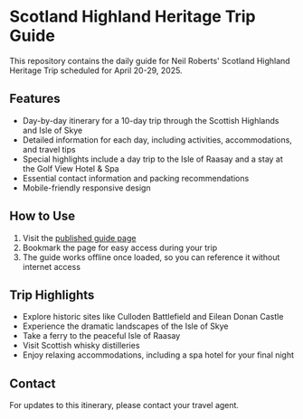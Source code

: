 # Scotland Highland Heritage Trip Guide

This repository contains the daily guide for Neil Roberts' Scotland Highland Heritage Trip scheduled for April 20-29, 2025.

## Features

- Day-by-day itinerary for a 10-day trip through the Scottish Highlands and Isle of Skye
- Detailed information for each day, including activities, accommodations, and travel tips
- Special highlights include a day trip to the Isle of Raasay and a stay at the Golf View Hotel & Spa
- Essential contact information and packing recommendations
- Mobile-friendly responsive design

## How to Use

1. Visit the [published guide page](https://iamneilroberts.github.io/scotland-highland-trip-guide/)
2. Bookmark the page for easy access during your trip
3. The guide works offline once loaded, so you can reference it without internet access

## Trip Highlights

- Explore historic sites like Culloden Battlefield and Eilean Donan Castle
- Experience the dramatic landscapes of the Isle of Skye
- Take a ferry to the peaceful Isle of Raasay
- Visit Scottish whisky distilleries
- Enjoy relaxing accommodations, including a spa hotel for your final night

## Contact

For updates to this itinerary, please contact your travel agent.